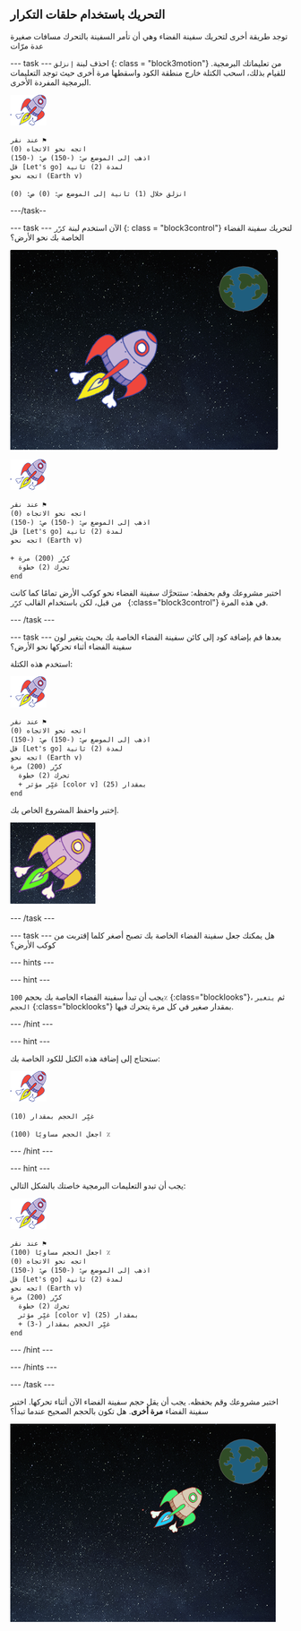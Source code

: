 ## التحريك باستخدام حلقات التكرار

توجد طريقة أخرى لتحريك سفينة الفضاء وهي أن تأمر السفينة بالتحرك مسافات صغيرة عدة مرّات

\--- task \--- احذف لبنة `إنزلق` {: class = "block3motion"} من تعليماتك البرمجية. للقيام بذلك، اسحب الكتلة خارج منطقة الكود واسقطها مرة أخرى حيث توجد التعليمات البرمجية المفردة الأخرى.

![كائن سفينة الفضاء](images/sprite-spaceship.png)

```blocks3
عند نقر ⚑
اتجه نحو الاتجاه (0)
اذهب إلى الموضع س: (-150) ص: (-150)
قل [Let's go] لمدة (2) ثانية
اتجه نحو (Earth v)

انزلق خلال (1) ثانية إلى الموضع س: (0) ص: (0)
```

\---/task--

\--- task \--- الآن استخدم لبنة `كرّر` {: class = "block3control"} لتحريك سفينة الفضاء الخاصة بك نحو الأرض؟

![اختبار تحرك سفينة الفضاء](images/space-animate-stage.png)

![كائن سفينة الفضاء](images/sprite-spaceship.png)

```blocks3
عند نقر ⚑
اتجه نحو الاتجاه (0)
اذهب إلى الموضع س: (-150) ص: (-150)
قل [Let's go] لمدة (2) ثانية
اتجه نحو (Earth v)

+ كرِّر (200) مرة 
  تحرك (2) خطوة
end
```

اختبر مشروعك وقم بحفظه: ستتحرَّك سفينة الفضاء نحو كوكب الأرض تمامًا كما كانت من قبل، لكن باستخدام القالب `كرِّر ` {:class="block3control"} في هذه المرة.

\--- /task \---

\--- task \--- بعدها قم بإضافة كود إلى كائن سفينة الفضاء الخاصة بك بحيث يتغير لون سفينة الفضاء أثناء تحركها نحو الأرض؟

استخدم هذه الكتلة:

![كائن سفينة الفضاء](images/sprite-spaceship.png)

```blocks3
عند نقر ⚑
اتجه نحو الاتجاه (0)
اذهب إلى الموضع س: (-150) ص: (-150)
قل [Let's go] لمدة (2) ثانية
اتجه نحو (Earth v)
كرِّر (200) مرة 
  تحرك (2) خطوة
  + غيِّر مؤثر [color v] بمقدار (25)
end
```

إختبر واحفظ المشروع الخاص بك.

![اختبار تغيير لون السفينة الفضائية](images/space-colour-test.png)

\--- /task \---

\--- task \--- هل يمكنك جعل سفينة الفضاء الخاصة بك تصبح أصغر كلما إقتربت من كوكب الأرض؟

\--- hints \---

\--- hint \---

يجب أن تبدأ سفينة الفضاء الخاصة بك بحجم ` 100٪ ` {:class="blocklooks"}، ثم ` يتغير الحجم ` {:class="blocklooks"} بمقدار صغير في كل مرة يتحرك فيها.

\--- /hint \---

\--- hint \---

ستحتاج إلى إضافة هذه الكتل للكود الخاصة بك:

![كائن سفينة الفضاء](images/sprite-spaceship.png)

```blocks3
غيِّر الحجم بمقدار (10)

اجعل الحجم مساويًا (100) ٪
```

\--- /hint \---

\--- hint \---

يجب أن تبدو التعليمات البرمجية خاصتك بالشكل التالي:

![كائن سفينة الفضاء](images/sprite-spaceship.png)

```blocks3
عند نقر ⚑
اجعل الحجم مساويًا (100) ٪
اتجه نحو الاتجاه (0)
اذهب إلى الموضع س: (-150) ص: (-150)
قل [Let's go] لمدة (2) ثانية
اتجه نحو (Earth v)
كرِّر (200) مرة 
  تحرك (2) خطوة
  غيِّر مؤثر [color v] بمقدار (25)
  + غيِّر الحجم بمقدار (-3)
end
```

\--- /hint \---

\--- /hints \---

\--- /task \---

اختبر مشروعك وقم بحفظه. يجب أن يقل حجم سفينة الفضاء الآن أثناء تحركها. اختبر سفينة الفضاء **مرة أخرى**. هل تكون بالحجم الصحيح عندما تبدأ؟

![اختبار تقلص السفينة الفضائية](images/space-size-test.png)